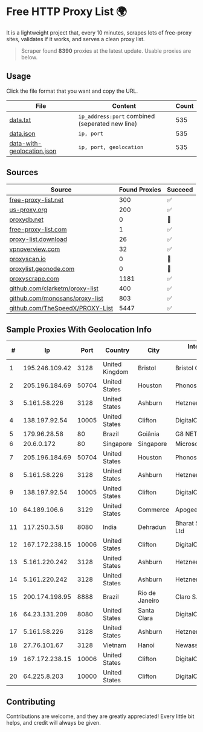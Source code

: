 
# Free HTTP Proxy List 🌍

It is a lightweight project that, every 10 minutes, scrapes lots of free-proxy sites, validates if it works, and serves a clean proxy list.


> Scraper found **8390** proxies at the latest update. Usable proxies are below.

## Usage

Click the file format that you want and copy the URL.


|File|Content|Count|
|----|-------|-----|
|[data.txt](https://raw.githubusercontent.com/themiralay/Proxy-List-World/master/data.txt)|`ip_address:port` combined (seperated new line)|535|
|[data.json](https://raw.githubusercontent.com/themiralay/Proxy-List-World/master/data.json)|`ip, port`|535|
|[data-with-geolocation.json](https://raw.githubusercontent.com/themiralay/Proxy-List-World/master/data-with-geolocation.json)|`ip, port, geolocation`|535|

## Sources

|Source|Found Proxies|Succeed|
|------|-------------|-------|
|[free-proxy-list.net](https://free-proxy-list.net)|300|✅|
|[us-proxy.org](https://www.us-proxy.org)|200|✅|
|[proxydb.net](http://proxydb.net)|0|🚫|
|[free-proxy-list.com](https://free-proxy-list.com/?page=&port=&type%5B%5D=http&type%5B%5D=https&up_time=0&search=Search)|1|✅|
|[proxy-list.download](https://www.proxy-list.download/HTTP)|26|✅|
|[vpnoverview.com](https://vpnoverview.com/privacy/anonymous-browsing/free-proxy-servers)|32|✅|
|[proxyscan.io](https://www.proxyscan.io)|0|🚫|
|[proxylist.geonode.com](https://proxylist.geonode.com/api/proxy-list?limit=300&page=1&sort_by=lastChecked&sort_type=desc&protocols=http,https)|0|🚫|
|[proxyscrape.com](https://api.proxyscrape.com/v2/?request=displayproxies&protocol=http&timeout=10000&country=all&ssl=all&anonymity=all)|1181|✅|
|[github.com/clarketm/proxy-list](https://raw.githubusercontent.com/clarketm/proxy-list/master/proxy-list-raw.txt)|400|✅|
|[github.com/monosans/proxy-list](https://raw.githubusercontent.com/monosans/proxy-list/main/proxies/http.txt)|803|✅|
|[github.com/TheSpeedX/PROXY-List](https://raw.githubusercontent.com/TheSpeedX/PROXY-List/master/http.txt)|5447|✅|


## Sample Proxies With Geolocation Info

|#|Ip|Port|Country|City|Internet Service Provider|
|-|--|----|-------|----|-------------------------|
|1|195.246.109.42|3128|United Kingdom|Bristol|Bristol City Council|
|2|205.196.184.69|50704|United States|Houston|Phonoscope|
|3|5.161.58.226|3128|United States|Ashburn|Hetzner Online GmbH|
|4|138.197.92.54|10005|United States|Clifton|DigitalOcean, LLC|
|5|179.96.28.58|80|Brazil|Goiânia|G8 NETWORKS LTDA|
|6|20.6.0.172|80|Singapore|Singapore|Microsoft Corporation|
|7|205.196.184.69|50704|United States|Houston|Phonoscope|
|8|5.161.58.226|3128|United States|Ashburn|Hetzner Online GmbH|
|9|138.197.92.54|10005|United States|Clifton|DigitalOcean, LLC|
|10|64.189.106.6|3129|United States|Commerce|Apogee Telecom Inc.|
|11|117.250.3.58|8080|India|Dehradun|Bharat Sanchar Nigam Ltd|
|12|167.172.238.15|10006|United States|Clifton|DigitalOcean, LLC|
|13|5.161.220.242|3128|United States|Ashburn|Hetzner Online GmbH|
|14|5.161.220.242|3128|United States|Ashburn|Hetzner Online GmbH|
|15|200.174.198.95|8888|Brazil|Rio de Janeiro|Claro S.A|
|16|64.23.131.209|8080|United States|Santa Clara|DigitalOcean, LLC|
|17|5.161.58.226|3128|United States|Ashburn|Hetzner Online GmbH|
|18|27.76.101.67|3128|Vietnam|Hanoi|Newass2011xDSLHCMC|
|19|167.172.238.15|10006|United States|Clifton|DigitalOcean, LLC|
|20|64.225.8.203|10000|United States|Clifton|DigitalOcean, LLC|



## Contributing

Contributions are welcome, and they are greatly appreciated! Every
little bit helps, and credit will always be given.

